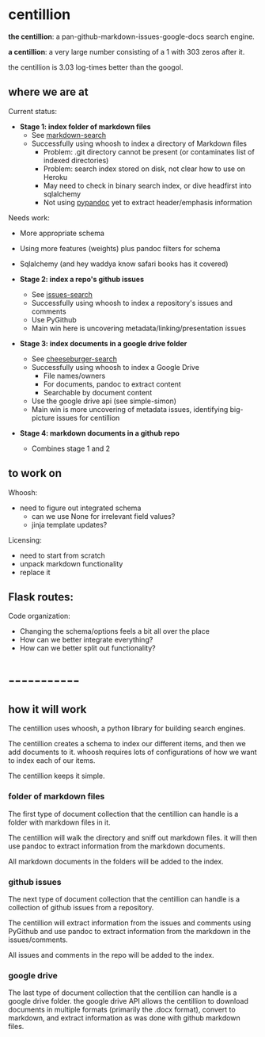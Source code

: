# centillion

**the centillion**: a pan-github-markdown-issues-google-docs search engine.

**a centillion**: a very large number consisting of a 1 with 303 zeros after it.

the centillion is 3.03 log-times better than the googol.




## where we are at

Current status:

* **Stage 1: index folder of markdown files**
    * See [markdown-search](https://git.charlesreid1.com/charlesreid1/markdown-search.git)
    * Successfully using whoosh to index a directory of Markdown files
        * Problem: .git directory cannot be present (or contaminates list of
          indexed directories)
        * Problem: search index stored on disk, not clear how to use on Heroku
        * May need to check in binary search index, or dive headfirst into
          sqlalchemy
        * Not using [pypandoc](https://github.com/bebraw/pypandoc) yet to extract 
          header/emphasis information

Needs work:

* More appropriate schema
* Using more features (weights) plus pandoc filters for schema
* Sqlalchemy (and hey waddya know safari books has it covered)


* **Stage 2: index a repo's github issues**
    * See [issues-search](https://git.charlesreid1.com/charlesreid1/issues-search.git)
    * Successfully using whoosh to index a repository's issues and comments
    * Use PyGithub
    * Main win here is uncovering metadata/linking/presentation issues


* **Stage 3: index documents in a google drive folder**
    * See [cheeseburger-search](https://git.charlesreid1.com/charlesreid1/cheeseburger-search.git) 
    * Successfully using whoosh to index a Google Drive
        * File names/owners
        * For documents, pandoc to extract content
        * Searchable by document content
    * Use the google drive api (see simple-simon)
    * Main win is more uncovering of metadata issues, identifying
      big-picture issues for centillion


* **Stage 4: markdown documents in a github repo**
    * Combines stage 1 and 2

## to work on

Whoosh:
- need to figure out integrated schema
    - can we use None for irrelevant field values?
    - jinja template updates?

Licensing:
- need to start from scratch
- unpack markdown functionality
- replace it

Flask routes:
- 

Code organization:
- Changing the schema/options feels a bit all over the place
- How can we better integrate everything?
- How can we better split out functionality?



# -----------





## how it will work

The centillion uses whoosh, a python library for building
search engines. 

The centillion creates a schema to index our different items,
and then we add documents to it. whoosh requires lots of
configurations of how we want to index each of our items.

The centillion keeps it simple.


### folder of markdown files

The first type of document collection that the centillion
can handle is a folder with markdown files in it.

The centillion will walk the directory and sniff out
markdown files. it will then use pandoc to extract information
from the markdown documents. 

All markdown documents in the folders will be added to
the index.


### github issues

The next type of document collection that the centillion
can handle is a collection of github issues from a 
repository.

The centillion will extract information from the 
issues and comments using PyGithub and use pandoc
to extract information from the markdown in the
issues/comments.

All issues and comments in the repo will be added to
the index.


### google drive

The last type of document collection that the centillion
can handle is a google drive folder. the google drive
API allows the centillion to download documents in multiple
formats (primarily the .docx format), convert to markdown,
and extract information as was done with github
markdown files.

